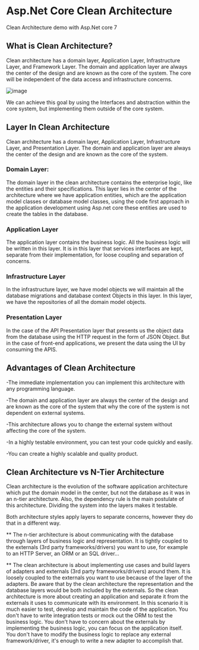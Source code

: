 # Asp.Net Core Clean Architecture
Clean Architecture demo with Asp.Net core 7

## What is Clean Architecture?

Clean architecture has a domain layer, Application Layer, Infrastructure Layer, and Framework Layer. The domain and application layer are always the center of the design and are known as the core of the system. The core will be independent of the data access and infrastructure concerns.

![image](https://user-images.githubusercontent.com/46478151/215721668-b9bff7ee-d7e3-449b-819a-b96f99fef893.png)

 We can achieve this goal by using the Interfaces and abstraction within the core system, but implementing them outside of the core system.
 
 ## Layer In Clean Architecture
 
Clean architecture has a domain layer, Application Layer, Infrastructure Layer, and Presentation Layer. The domain and application layer are always the center of the design and are known as the core of the system.

### Domain Layer:

The domain layer in the clean architecture contains the enterprise logic, like the entities and their specifications. This layer lies in the center of the architecture where we have application entities, which are the application model classes or database model classes, using the code first approach in the application development using Asp.net core these entities are used to create the tables in the database.

### Application Layer

The application layer contains the business logic. All the business logic will be written in this layer. It is in this layer that services interfaces are kept, separate from their implementation, for loose coupling and separation of concerns.

### Infrastructure Layer

In the infrastructure layer, we have model objects we will maintain all the database migrations and database context Objects in this layer. In this layer, we have the repositories of all the domain model objects.

### Presentation Layer

In the case of the API Presentation layer that presents us the object data from the database using the HTTP request in the form of JSON Object. But in the case of front-end applications, we present the data using the UI by consuming the APIS.

## Advantages of Clean Architecture
-The immediate implementation you can implement this architecture with any programming language.

-The domain and application layer are always the center of the design and are known as the core of the system that why the core of the system is not dependent on external systems.

-This architecture allows you to change the external system without affecting the core of the system.

-In a highly testable environment, you can test your code quickly and easily.

-You can create a highly scalable and quality product.

## Clean Architecture vs N-Tier Architecture
Clean architecture is the evolution of the software application architecture which put the domain model in the center, but not the database as it was in an n-tier architecture. Also, the dependency rule is the main postulate of this architecture. Dividing the system into the layers makes it testable.

Both architecture styles apply layers to separate concerns, however they do that in a different way.

** The n-tier architecture is about communicating with the database through layers of business logic and representation. It is tightly coupled to the externals (3rd party frameworks/drivers) you want to use, for example to an HTTP Server, an ORM or an SQL driver...

** The clean architecture is about implementing use cases and build layers of adapters and externals (3rd party frameworks/drivers) around them. It is loosely coupled to the externals you want to use because of the layer of the adapters. Be aware that by the clean architecture the representation and the database layers would be both included by the externals. So the clean architecture is more about creating an application and separate it from the externals it uses to communicate with its environment. In this scenario it is much easier to test, develop and maintain the code of the application. You don't have to write integration tests or mock out the ORM to test the business logic. You don't have to concern about the externals by implementing the business logic, you can focus on the application itself. You don't have to modify the business logic to replace any external framework/driver, it's enough to write a new adapter to accomplish that.
